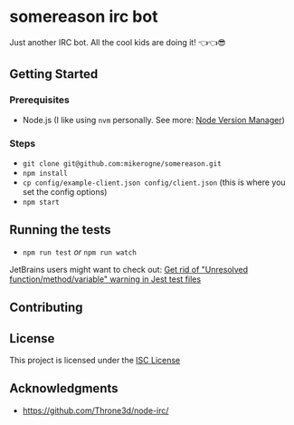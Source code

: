 # somereason irc bot

Just another IRC bot. All the cool kids are doing it! 👈👈😎

## Getting Started

### Prerequisites

- Node.js (I like using `nvm` personally. See more: [Node Version Manager](https://github.com/creationix/nvm))

### Steps

- `git clone git@github.com:mikerogne/somereason.git`
- `npm install`
- `cp config/example-client.json config/client.json` (this is where you set the config options)
- `npm start`

## Running the tests

- `npm run test` _or_ `npm run watch`

JetBrains users might want to check out: [Get rid of "Unresolved function/method/variable" warning in Jest test files](https://intellij-support.jetbrains.com/hc/en-us/community/posts/115000357324-Get-rid-of-Unresolved-function-method-variable-warning-in-Jest-test-files?page=1#community_comment_115000322910)

## Contributing

## License

This project is licensed under the [ISC License](https://opensource.org/licenses/ISC)

## Acknowledgments

* https://github.com/Throne3d/node-irc/
